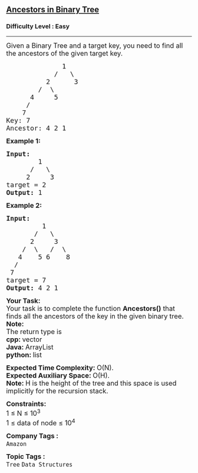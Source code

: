 <h2><a href="https://practice.geeksforgeeks.org/problems/ancestors-in-binary-tree/1">Ancestors in Binary Tree</a></h2><h3>Difficulty Level : Easy</h3><hr><div class="problems_problem_content__Xm_eO"><p><span style="font-size:18px">Given a Binary Tree and a target key, you need to find all the ancestors of the&nbsp;given target key.</span></p>

<pre><span style="font-size:18px">              1
            /   \
          2      3
        /  \
      4     5
     /
    7
Key: 7
Ancestor: 4 2 1</span></pre>

<p><span style="font-size:18px"><strong>Example 1:</strong></span></p>

<pre><span style="font-size:18px"><strong>Input:
&nbsp;       </strong>1
&nbsp;     /   \
&nbsp;    2     3
target = 2<strong>
Output: </strong>1
</span></pre>

<p><span style="font-size:18px"><strong>Example 2:</strong></span></p>

<pre><span style="font-size:18px"><strong>Input:</strong>
&nbsp;        1
&nbsp;      /   \
&nbsp;     2     3
&nbsp;   /  \   /  \
&nbsp;  4    5 6    8
&nbsp; /
&nbsp;7<strong>
</strong>target = 7<strong>
Output: </strong>4 2 1
</span></pre>

<p><span style="font-size:18px"><strong>Your Task:</strong><br>
Your task is to complete the&nbsp;function <strong>Ancestors()</strong> that finds all the ancestors of the key in the given binary tree.<br>
<strong>Note:</strong><br>
The return type is<br>
<strong>cpp:&nbsp;</strong>vector<br>
<strong>Java:&nbsp;</strong>ArrayList<br>
<strong>python: </strong>list</span></p>

<p><span style="font-size:18px"><strong>Expected Time Complexity:&nbsp;</strong>O(N).<br>
<strong>Expected Auxiliary Space:&nbsp;</strong>O(H).<br>
<strong>Note:&nbsp;</strong>H is the height of the tree and this space is used implicitly&nbsp;for the recursion stack.</span></p>

<p><span style="font-size:18px"><strong>Constraints:</strong><br>
1 ≤ N ≤ 10<sup>3</sup><br>
1 ≤ data of node ≤ 10<sup>4</sup></span></p>
</div><p><span style=font-size:18px><strong>Company Tags : </strong><br><code>Amazon</code>&nbsp;<br><p><span style=font-size:18px><strong>Topic Tags : </strong><br><code>Tree</code>&nbsp;<code>Data Structures</code>&nbsp;